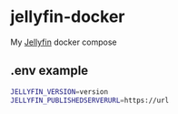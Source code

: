 # jellyfin-docker

My [Jellyfin](https://jellyfin.org/) docker compose

## .env example

```bash
JELLYFIN_VERSION=version
JELLYFIN_PUBLISHEDSERVERURL=https://url
```
